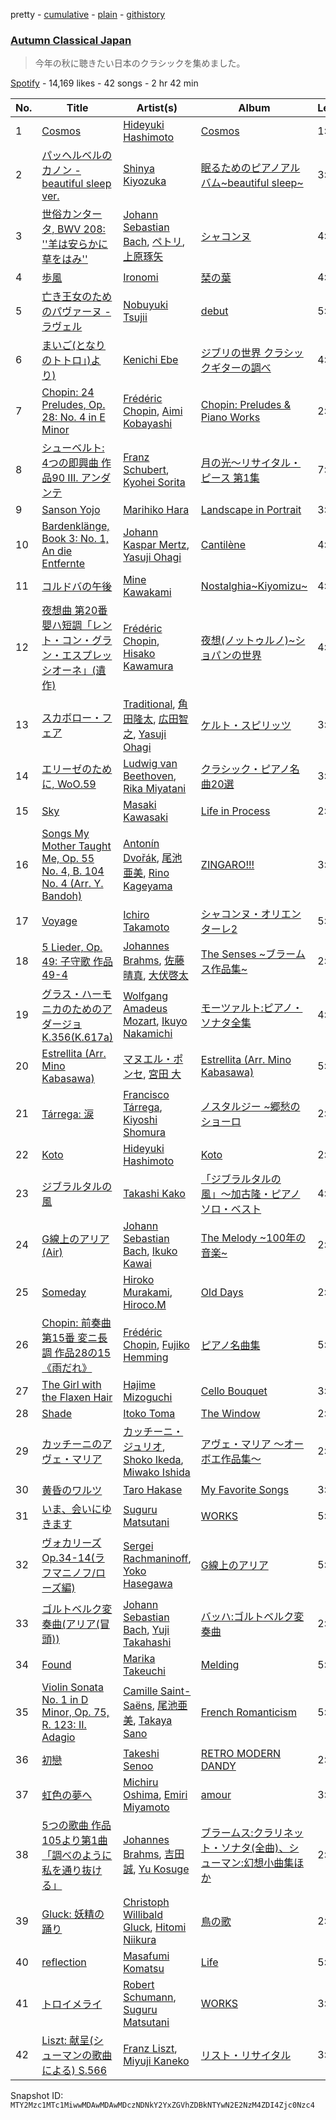 pretty - [cumulative](/playlists/cumulative/37i9dQZF1DXcUv9n7At27D.md) - [plain](/playlists/plain/37i9dQZF1DXcUv9n7At27D) - [githistory](https://github.githistory.xyz/mackorone/spotify-playlist-archive/blob/main/playlists/plain/37i9dQZF1DXcUv9n7At27D)

### [Autumn Classical Japan](https://open.spotify.com/playlist/37i9dQZF1DXcUv9n7At27D)

> 今年の秋に聴きたい日本のクラシックを集めました。

[Spotify](https://open.spotify.com/user/spotify) - 14,169 likes - 42 songs - 2 hr 42 min

| No. | Title | Artist(s) | Album | Length |
|---|---|---|---|---|
| 1 | [Cosmos](https://open.spotify.com/track/7D5mym4Nhze3pPoyvXVChu) | [Hideyuki Hashimoto](https://open.spotify.com/artist/3NMfMCA11Xo7RUc91o64Og) | [Cosmos](https://open.spotify.com/album/6SJzWSEfHvQnL1uFb61tGf) | 1:58 |
| 2 | [パッヘルベルのカノン \- beautiful sleep ver.](https://open.spotify.com/track/5LsS7gOqxIIdz4DVtpBi4A) | [Shinya Kiyozuka](https://open.spotify.com/artist/2acDvNu4hqCoCPlUdehoj2) | [眠るためのピアノアルバム\~beautiful sleep\~](https://open.spotify.com/album/7H191esP6oW2m58tzIDfhZ) | 3:21 |
| 3 | [世俗カンタータ, BWV 208: ''羊は安らかに草をはみ''](https://open.spotify.com/track/6qhic2KXq2evfe8KkXJcCr) | [Johann Sebastian Bach](https://open.spotify.com/artist/5aIqB5nVVvmFsvSdExz408), [ペトリ](https://open.spotify.com/artist/0JrwYlS3dVi5GEbFxGstZa), [上原琢矢](https://open.spotify.com/artist/2fKXyRn7lLoGf97tId4b85) | [シャコンヌ](https://open.spotify.com/album/4AQeEq5RqXlDt9PoxXEiM7) | 4:51 |
| 4 | [歩風](https://open.spotify.com/track/1m7V5cftzdLMwEnKcgNae8) | [Ironomi](https://open.spotify.com/artist/62tSwHM7qLhiSDtVSf51Y5) | [琹の葉](https://open.spotify.com/album/1AXWTClIWg41I6owaJxOEf) | 4:19 |
| 5 | [亡き王女のためのパヴァーヌ \- ラヴェル](https://open.spotify.com/track/1qAhkcBWmkSbaW5VNqQ7tQ) | [Nobuyuki Tsujii](https://open.spotify.com/artist/5JvADyrajwcXaAeqxyDg5j) | [debut](https://open.spotify.com/album/7l7gvZUvLdohGVIs4KjYZ8) | 5:51 |
| 6 | [まいご\(となりのトトロ」\)より\)](https://open.spotify.com/track/6OH4ZZJTc8BIDZ5Y9Mz74B) | [Kenichi Ebe](https://open.spotify.com/artist/39eMQUEUHl8VIeDZFBz6cY) | [ジブリの世界 クラシックギターの調べ](https://open.spotify.com/album/7MXYqPSJtwjYwBwsNWJINZ) | 4:22 |
| 7 | [Chopin: 24 Preludes, Op\. 28: No\. 4 in E Minor](https://open.spotify.com/track/6DuWsaou7UwyoQK2h6I9Fo) | [Frédéric Chopin](https://open.spotify.com/artist/7y97mc3bZRFXzT2szRM4L4), [Aimi Kobayashi](https://open.spotify.com/artist/41YFPXmww0HCdIBjJj0uPs) | [Chopin: Preludes & Piano Works](https://open.spotify.com/album/0eHk94eZ5fUlGSjwEkkjFp) | 2:25 |
| 8 | [シューベルト: 4つの即興曲 作品90 III\. アンダンテ](https://open.spotify.com/track/1gITSLM8POPjRsfowHIsre) | [Franz Schubert](https://open.spotify.com/artist/2p0UyoPfYfI76PCStuXfOP), [Kyohei Sorita](https://open.spotify.com/artist/4m095PrHobn6OZq4SceZbc) | [月の光〜リサイタル・ピース 第1集](https://open.spotify.com/album/32tKcDqIpeSc3EToFsZK4P) | 7:34 |
| 9 | [Sanson Yojo](https://open.spotify.com/track/7nZvrHlJNffOsqLQ7ePZn2) | [Marihiko Hara](https://open.spotify.com/artist/16EpmlbvM3Zh46GMfxyunm) | [Landscape in Portrait](https://open.spotify.com/album/24uG3LnJjohdiMMRw2DLfw) | 3:46 |
| 10 | [Bardenklänge, Book 3: No\. 1, An die Entfernte](https://open.spotify.com/track/5Yuwz1gwWZp37ldoSzB0eZ) | [Johann Kaspar Mertz](https://open.spotify.com/artist/06ZJnihZcaNruiWz4KWbRx), [Yasuji Ohagi](https://open.spotify.com/artist/1VMxb6VCRfw7GNnlIGRlnN) | [Cantilène](https://open.spotify.com/album/4ZqH7IIqmsH3wOqqIbaMTe) | 4:14 |
| 11 | [コルドバの午後](https://open.spotify.com/track/6BRJqVR4Ss91JApYNKYtUo) | [Mine Kawakami](https://open.spotify.com/artist/27AI6gU3hQimMQ2ywqFiGb) | [Nostalghia\~Kiyomizu\~](https://open.spotify.com/album/6kmGx5WxG7VQugcjdozNVL) | 4:18 |
| 12 | [夜想曲 第20番 嬰ハ短調「レント・コン・グラン・エスプレッシオーネ」\(遺作\)](https://open.spotify.com/track/1CDk88Mxf5tsjky4H8zzeR) | [Frédéric Chopin](https://open.spotify.com/artist/7y97mc3bZRFXzT2szRM4L4), [Hisako Kawamura](https://open.spotify.com/artist/49AcsFEdqWxwuQnTKA2pbq) | [夜想\(ノットゥルノ\)\~ショパンの世界](https://open.spotify.com/album/7BXkqS0HYTo1Oc9JwJlHrh) | 4:50 |
| 13 | [スカボロー・フェア](https://open.spotify.com/track/4arOaA68Hn65jpwWd5iQcu) | [Traditional](https://open.spotify.com/artist/1U5zgr455OGyIkLNXvDdrf), [角田隆太](https://open.spotify.com/artist/4dkZxyYDjevC6xNGRmrUyQ), [広田智之](https://open.spotify.com/artist/4GH4AR07jWn8wTGEvBkFxs), [Yasuji Ohagi](https://open.spotify.com/artist/1VMxb6VCRfw7GNnlIGRlnN) | [ケルト・スピリッツ](https://open.spotify.com/album/7cnkTkfziyo6NKtwHvs9OL) | 3:29 |
| 14 | [エリーゼのために, WoO.59](https://open.spotify.com/track/3eDDzGTY4YiQpZZTKGdzCM) | [Ludwig van Beethoven](https://open.spotify.com/artist/2wOqMjp9TyABvtHdOSOTUS), [Rika Miyatani](https://open.spotify.com/artist/5EA6C7SnqfKFFAimI60cq1) | [クラシック・ピアノ名曲20選](https://open.spotify.com/album/2u4bkkvgtv3FCZ6DWdWDCE) | 3:14 |
| 15 | [Sky](https://open.spotify.com/track/7i0brgKvOuMHlYK6yvSmA8) | [Masaki Kawasaki](https://open.spotify.com/artist/5Erzr1UaaVg4uG9QNBlksK) | [Life in Process](https://open.spotify.com/album/01i1UYjei9cY4kFL1VjSWH) | 2:33 |
| 16 | [Songs My Mother Taught Me, Op\. 55 No\. 4, B\. 104 No\. 4 \(Arr\. Y\. Bandoh\)](https://open.spotify.com/track/7mR8mlsXniL9kAYhzfdhul) | [Antonín Dvořák](https://open.spotify.com/artist/6n7nd5iceYpXVwcx8VPpxF), [尾池亜美](https://open.spotify.com/artist/3cS5HS2INEMFnSOXCqcZrq), [Rino Kageyama](https://open.spotify.com/artist/7LW78dwND9q20GsutrLDwX) | [ZINGARO!!!](https://open.spotify.com/album/5OXK3sZG2btbOBCfnceWuz) | 3:16 |
| 17 | [Voyage](https://open.spotify.com/track/6ayNdgQ7ISIGQW6TBelkKl) | [Ichiro Takamoto](https://open.spotify.com/artist/0e6KRrsS9hkrOFoj5fFvFa) | [シャコンヌ・オリエンターレ2](https://open.spotify.com/album/4nuVKjPj8d7HqX8VhOgJsh) | 5:14 |
| 18 | [5 Lieder, Op\. 49: 子守歌 作品49\-4](https://open.spotify.com/track/0hEF39x71Q8wVrt5iE6Rd0) | [Johannes Brahms](https://open.spotify.com/artist/5wTAi7QkpP6kp8a54lmTOq), [佐藤晴真](https://open.spotify.com/artist/3H65pWTCUa1pcpNVq8HNuk), [大伏啓太](https://open.spotify.com/artist/7GNaNQqxwLbbdGRikdYH1o) | [The Senses \~ブラームス作品集\~](https://open.spotify.com/album/6jzkU53ekMACSGDqIO8eov) | 2:02 |
| 19 | [グラス・ハーモニカのためのアダージョ K.356\(K.617a\)](https://open.spotify.com/track/0bo4tFu6glJJ3synMdz6Vx) | [Wolfgang Amadeus Mozart](https://open.spotify.com/artist/4NJhFmfw43RLBLjQvxDuRS), [Ikuyo Nakamichi](https://open.spotify.com/artist/1Ie9ADna4vfkFA5lBfjGyd) | [モーツァルト:ピアノ・ソナタ全集](https://open.spotify.com/album/4r9qv03kgEh1KT0FEBDhyL) | 4:06 |
| 20 | [Estrellita \(Arr\. Mino Kabasawa\)](https://open.spotify.com/track/3eBPhA9APSJNZlWv1Rln4j) | [マヌエル・ポンセ](https://open.spotify.com/artist/5skHzNuRMVm4Ky3IAMW00M), [宮田 大](https://open.spotify.com/artist/6NlblLui5L3Nj9yLEa7Tze) | [Estrellita \(Arr\. Mino Kabasawa\)](https://open.spotify.com/album/2E9iaGflaSserIqnoOdE2m) | 5:33 |
| 21 | [Tárrega: 涙](https://open.spotify.com/track/3hp9Ue2ZQSPe9KKdT1InrO) | [Francisco Tárrega](https://open.spotify.com/artist/3cYz1jb3gzmFv2R0Dj3U2t), [Kiyoshi Shomura](https://open.spotify.com/artist/5T92pu2YFgCPzV64j3EHwB) | [ノスタルジー \~郷愁のショーロ](https://open.spotify.com/album/4Uxsj7kQ2QKMT8xr29YhNT) | 2:06 |
| 22 | [Koto](https://open.spotify.com/track/0LWWi4CHmFfPDV005TLzPP) | [Hideyuki Hashimoto](https://open.spotify.com/artist/3NMfMCA11Xo7RUc91o64Og) | [Koto](https://open.spotify.com/album/0z58hOr09oGPCmEj0fIIWv) | 2:48 |
| 23 | [ジブラルタルの風](https://open.spotify.com/track/0P296mYwYVhHRF2isr5Hvr) | [Takashi Kako](https://open.spotify.com/artist/6SGJdaXYTp5Qzl8NwvlvAw) | [「ジブラルタルの風」〜加古隆・ピアノソロ・ベスト](https://open.spotify.com/album/4VY2egSubLR4UUg85cZfda) | 4:59 |
| 24 | [G線上のアリア\(Air\)](https://open.spotify.com/track/32aXWDVLpSqOnIEvBftq0Z) | [Johann Sebastian Bach](https://open.spotify.com/artist/5aIqB5nVVvmFsvSdExz408), [Ikuko Kawai](https://open.spotify.com/artist/3Mn8t5WvKxtpW1vjxDjphD) | [The Melody \~100年の音楽\~](https://open.spotify.com/album/6qlcoQ2M33fJ9Y2Y7VW3kY) | 2:27 |
| 25 | [Someday](https://open.spotify.com/track/3NwzABjXouiJdOVjIFNonG) | [Hiroko Murakami](https://open.spotify.com/artist/2FPMZBH13ARkDrd37sIp13), [Hiroco.M](https://open.spotify.com/artist/723sN2rn2hMtdiMbzAZ3Of) | [Old Days](https://open.spotify.com/album/5Y96dH2PLdE39a4SLYXjAo) | 2:39 |
| 26 | [Chopin: 前奏曲 第15番 変ニ長調 作品28の15《雨だれ》](https://open.spotify.com/track/1yfbcB4ZzZtkCnAAzzpqTA) | [Frédéric Chopin](https://open.spotify.com/artist/7y97mc3bZRFXzT2szRM4L4), [Fujiko Hemming](https://open.spotify.com/artist/4dHQoSYxFs7VSpbMRC9S6t) | [ピアノ名曲集](https://open.spotify.com/album/45XasnhM03A5fXf12xumR3) | 5:26 |
| 27 | [The Girl with the Flaxen Hair](https://open.spotify.com/track/40jTwi0A7djTFe01Di61Ux) | [Hajime Mizoguchi](https://open.spotify.com/artist/37MI19rLgummvAp3PFu945) | [Cello Bouquet](https://open.spotify.com/album/0n0T7E3Ug0OL572o7NGF5W) | 3:02 |
| 28 | [Shade](https://open.spotify.com/track/3IOKjtqIZprlha7PHowSDp) | [Itoko Toma](https://open.spotify.com/artist/3HvDJH01baTm3p6Wcqh7x7) | [The Window](https://open.spotify.com/album/2nTATeum0AwsxHcBwMDSqu) | 2:57 |
| 29 | [カッチーニのアヴェ・マリア](https://open.spotify.com/track/5hAVhz6ksyTExsgbxGe07e) | [カッチーニ・ジュリオ](https://open.spotify.com/artist/3r74od2bke9JO6JRZfaw9F), [Shoko Ikeda](https://open.spotify.com/artist/1GzO6918uAAGHPN3uExNoj), [Miwako Ishida](https://open.spotify.com/artist/6xpoC2CNmTq2GXMbwWcJuO) | [アヴェ・マリア 〜オーボエ作品集〜](https://open.spotify.com/album/1zQg6ITPmT6O6DU2V13OFx) | 2:44 |
| 30 | [黄昏のワルツ](https://open.spotify.com/track/3icP9Lq6SWh3n2Dq0fYBzJ) | [Taro Hakase](https://open.spotify.com/artist/6vJFQLD25Df5uZW77gVv0k) | [My Favorite Songs](https://open.spotify.com/album/0qrZGRDb1jfDjQfNt0CkdX) | 3:29 |
| 31 | [いま、会いにゆきます](https://open.spotify.com/track/3Q76ByNVIsVmS0ZRbLIPm7) | [Suguru Matsutani](https://open.spotify.com/artist/0cGtHLKfga7uvnXld79LK7) | [WORKS](https://open.spotify.com/album/0Ou5yZUCihKLoiy6zfwk2I) | 5:57 |
| 32 | [ヴォカリーズ Op.34\-14\(ラフマニノフ/ローズ編\)](https://open.spotify.com/track/2r56gobhXTlPbSU61bXyb5) | [Sergei Rachmaninoff](https://open.spotify.com/artist/0Kekt6CKSo0m5mivKcoH51), [Yoko Hasegawa](https://open.spotify.com/artist/4PNxYVBe9LdoSUJgIooq7S) | [G線上のアリア](https://open.spotify.com/album/5uqDdgqfGgn74oVhTBxvX2) | 5:09 |
| 33 | [ゴルトベルク変奏曲\(アリア\(冒頭\)\)](https://open.spotify.com/track/0YibL3AwKls57QV3lRhcRo) | [Johann Sebastian Bach](https://open.spotify.com/artist/5aIqB5nVVvmFsvSdExz408), [Yuji Takahashi](https://open.spotify.com/artist/1z036a8h3wr4jnWti6ArvU) | [バッハ:ゴルトベルク変奏曲](https://open.spotify.com/album/1k9JRyzKNo0yffxJxWxOCa) | 2:25 |
| 34 | [Found](https://open.spotify.com/track/0nmsZnjOt2rVGToXSyPm18) | [Marika Takeuchi](https://open.spotify.com/artist/0lsDi98XEKVkgN2kdZWBHT) | [Melding](https://open.spotify.com/album/4e9GDgyr6XVS50tjwUeKy0) | 5:13 |
| 35 | [Violin Sonata No\. 1 in D Minor, Op\. 75, R\. 123: II\. Adagio](https://open.spotify.com/track/76zq5F4boCeUXEhxFGPUY9) | [Camille Saint\-Saëns](https://open.spotify.com/artist/436sYg6CZhNefQJogaXeK0), [尾池亜美](https://open.spotify.com/artist/3cS5HS2INEMFnSOXCqcZrq), [Takaya Sano](https://open.spotify.com/artist/2RemI5LukbaAX28U1HQzFg) | [French Romanticism](https://open.spotify.com/album/7LlIFbfuWFbB9HliLNU6xj) | 5:48 |
| 36 | [初戀](https://open.spotify.com/track/1zYjk36LJjAxjAb6izoUSJ) | [Takeshi Senoo](https://open.spotify.com/artist/61n5YgL1SXRIre6tMYlhxq) | [RETRO MODERN DANDY](https://open.spotify.com/album/6uFdwPikkIIXX4dtC7BXuS) | 2:36 |
| 37 | [虹色の夢へ](https://open.spotify.com/track/5crXKoOBPqKX7NDQdok9Ua) | [Michiru Oshima](https://open.spotify.com/artist/6zqZlqpjrq3op255dF32Fr), [Emiri Miyamoto](https://open.spotify.com/artist/29aWsI0zQQ53hKuM2V19ti) | [amour](https://open.spotify.com/album/5OvNJNNJrzmyJmRmcJgdPf) | 3:54 |
| 38 | [5つの歌曲 作品105より第1曲「調べのように私を通り抜ける」](https://open.spotify.com/track/4vEIAx1HbcJynNpOlhpueH) | [Johannes Brahms](https://open.spotify.com/artist/5wTAi7QkpP6kp8a54lmTOq), [吉田 誠](https://open.spotify.com/artist/5wev3nAlYNDtbSDAZyqnVD), [Yu Kosuge](https://open.spotify.com/artist/5tcUjfUAZwX2NMjWU0fqON) | [ブラームス:クラリネット・ソナタ\(全曲\)、シューマン:幻想小曲集ほか](https://open.spotify.com/album/34gl2k0zSTO3Vp5Ckkd0LH) | 2:12 |
| 39 | [Gluck: 妖精の踊り](https://open.spotify.com/track/3KCH3uAbvDwaEKdswsspgX) | [Christoph Willibald Gluck](https://open.spotify.com/artist/7vfydQ0nVBVgJ0ajs8EtRM), [Hitomi Niikura](https://open.spotify.com/artist/1JFGO7YoBFo4lzQGLXy1CR) | [鳥の歌](https://open.spotify.com/album/2WrUZcTKVmFZdbatMmx9oB) | 2:37 |
| 40 | [reflection](https://open.spotify.com/track/3y3VLtIZsmjb5bTDrfZE5C) | [Masafumi Komatsu](https://open.spotify.com/artist/6EeYq4J3QdKusSaCarhC80) | [Life](https://open.spotify.com/album/2xgE7xh8Q9mMLYWaOuRgn2) | 5:18 |
| 41 | [トロイメライ](https://open.spotify.com/track/5YH6qLexMGY9pUNLrq3WBq) | [Robert Schumann](https://open.spotify.com/artist/2UqjDAXnDxejEyE0CzfUrZ), [Suguru Matsutani](https://open.spotify.com/artist/0cGtHLKfga7uvnXld79LK7) | [WORKS](https://open.spotify.com/album/0Ou5yZUCihKLoiy6zfwk2I) | 3:15 |
| 42 | [Liszt: 献呈\(シューマンの歌曲による\) S.566](https://open.spotify.com/track/2BcoxFxJYKgNJ04OvcjIHa) | [Franz Liszt](https://open.spotify.com/artist/1385hLNbrnbCJGokfH2ac2), [Miyuji Kaneko](https://open.spotify.com/artist/1P9zpzupo4lDtMYqC96WLE) | [リスト・リサイタル](https://open.spotify.com/album/5wW0Umm77TQjMihv2RUU8b) | 3:56 |

Snapshot ID: `MTY2Mzc1MTc1MiwwMDAwMDAwMDczNDNkY2YxZGVhZDBkNTYwN2E2NzM4ZDI4Zjc0Nzc4`
